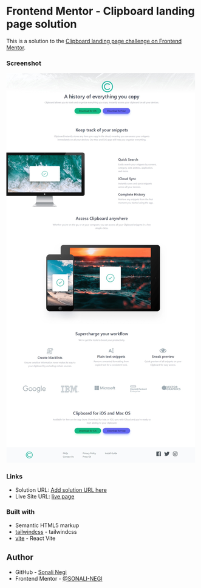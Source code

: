 # Frontend Mentor - Clipboard landing page solution

This is a solution to the [Clipboard landing page challenge on Frontend Mentor](https://www.frontendmentor.io/challenges/clipboard-landing-page-5cc9bccd6c4c91111378ecb9).

### Screenshot

![](./design/web%20design.jpeg)

### Links

- Solution URL: [Add solution URL here](https://your-solution-url.com)
- Live Site URL: [live page](https://sonali-negi.github.io/Clipboard-landing-page-using-tailwindcss/)

### Built with

- Semantic HTML5 markup
- [tailwindcss](https://tailwindcss.com/) - tailwindcss
- [vite](https://vitejs.dev/guide/) - React Vite

## Author

- GitHub - [Sonali Negi](https://github.com/SONALI-NEGI)
- Frontend Mentor - [@SONALI-NEGI](https://www.frontendmentor.io/profile/SONALI-NEGI)
